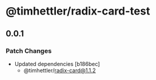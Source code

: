 # @timhettler/radix-card-test

## 0.0.1

### Patch Changes

- Updated dependencies [b186bec]
  - @timhettler/radix-card@1.1.2
